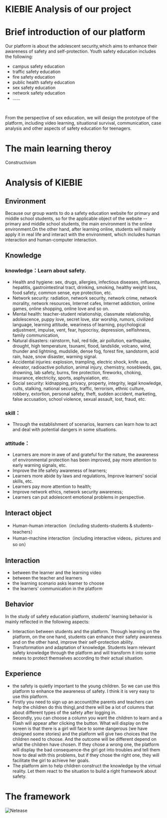 # KIEBIE Analysis of our project
# Brief introduction of our platform

  Our platform is about the adolescent security,which aims to enhance their awareness of safety and self-protection. 
Youth safety education includes the following:
* campus safety education
* traffic safety education
* fire safety education
* public health safety education
* sex safety education
* network safety education
* ……
<br/>
 
 From the perspective of sex education, we will design the prototype of the platform, including video learning, situational survival, communication, case analysis and other aspects of safety education for teenagers.

# The main learning theroy
  Constructivism

# Analysis of KIEBIE

## Environment
Because our group wants to do a safety education website for primary and middle school students, so for the applicable object of the website -- primary and middle school students, the main environment is the online environment.On the other hand, after learning online, students will mainly apply it in real life and interact with the environment, which includes human interaction and human-computer interaction.
## Knowledge

### knowledge：Learn about safety.

* Health and hygiene: sex, drugs, allergies, infectious diseases, influenza, hepatitis, gastrointestinal tract, drinking, smoking, healthy weight loss, food safety, common sense, eye protection, etc. 
* Network security: radiation, network security, network crime, network morality, network resources, Internet cafes, Internet addiction, online games, online shopping, online love and so on.
* Mental health: teacher-student relationship, classmate relationship, adolescence, puppy love, secret love, star worship, rumors, civilized language, learning attitude, weariness of learning, psychological adjustment, impulse, vent, fear, hypocrisy, depression, selfishness, family communication,
* Natural disasters: rainstorm, hail, red tide, air pollution, earthquake, drought, high temperature, tsunami, flood, landslide, volcano, wind, thunder and lightning, mudslide, dense fog, forest fire, sandstorm, acid rain, haze, snow disaster, warning signal.
* Accidental injuries: explosion, trampling, electric shock, knife use, elevator, radioactive pollution, animal injury, chemistry, nosebleeds, gas, drowning, lab safety, burns, fire protection, fireworks, choking, insurance, electricity, sports, asphyxiation, etc. 
* Social security: kidnapping, privacy, property, integrity, legal knowledge, cults, stalking, national security, traffic, terrorism, ethnic culture, robbery, extortion, personal safety, theft, sudden accident, marketing, false accusation, school violence, sexual assault, lost, fraud, etc.

### skill：

* Through the establishment of scenarios, learners can learn how to act and deal with potential dangers in some situations.

### attitude：

* Learners are more in awe of and grateful for the nature, the awareness of environmental protection has been improved, pay more attention to early warning signals, etc. 
* Improve the life safety awareness of learners; 
* Learners more abide by laws and regulations, Improve learners' social skills, etc. 
* Learners pay more attention to health; 
* Improve network ethics, network security awareness; 
* Learners can put adolescent emotional problems in perspective.

## Interact object
* Human-human interaction（including students-students & students-teachers）
* Human-machine interaction（including interactive videos，pictures and so on）

## Interaction

* between the learner and the learning video
* between the teacher and learners
* the learning scenario asks learner to choose 
* the learners' communication in the platform

## Behavior
In the study of safety education platform, students' learning behavior is mainly reflected in the following aspects:
* Interaction between students and the platform. Through learning on the platform, on the one hand, students can enhance their safety awareness and on the other hand, improve their self-protection ability.
* Transformation and adaptation of knowledge. Students learn relevant safety knowledge through the platform and will transform it into some means to protect themselves according to their actual situation.

## Experience
* the safety is quietly important to the young children. So we can use this platform to enhance the awareness of safety. I think it is very easy to use this platform.
* Firstly you need to sign up an account(the parents and teachers can help the children do this thing),and there will be a lot of columns that about different types of the safety after logging in.
* Secondly, you can choose a column you want the children to learn and a Flash will appear after clicking the button. What will display on the screen is that there is a girl will face to some dangerous (we have designed some stories) and the platform will give two choices that the children need to choose. And the outcome will be different depend on what the children have chosen. If they chose a wrong one, the platform will display the bad consequence-the girl got into troubles and tell them how to deal with this problems, but if they chose the right one, they will facilitate the girl to achieve her goals.
* The platform aim to help children construct the knowledge by the virtual reality. Let them react to the situation to build a right framework about safety.

# The framework
![Netease](https://github.com/ECNU-DEIT-ACADEMIC-2019/The-powerpuff-girls-repository/blob/master/Images/images/framework.png)
